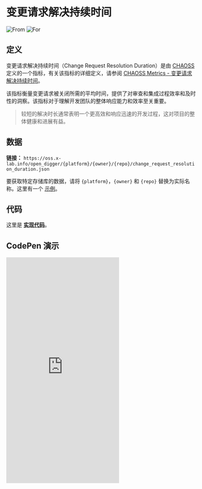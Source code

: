 # 变更请求解决持续时间

![From](https://img.shields.io/badge/来自-CHAOSS-blue) ![For](https://img.shields.io/badge/用于-仓库-blue)

## 定义

变更请求解决持续时间（Change Request Resolution Duration）是由 [CHAOSS](https://chaoss.community)定义的一个指标，有关该指标的详细定义，请参阅 [CHAOSS Metrics - 变更请求解决持续时间](https://chaoss.community/zh-CN/kb/metric-issue-resolution-duration/)。

该指标衡量变更请求被关闭所需的平均时间，提供了对审查和集成过程效率和及时性的洞察。该指标对于理解开发团队的整体响应能力和效率至关重要。

> 较短的解决时长通常表明一个更高效和响应迅速的开发过程，这对项目的整体健康和进展有益。

## 数据

**链接：** `https://oss.x-lab.info/open_digger/{platform}/{owner}/{repo}/change_request_resolution_duration.json`

要获取特定存储库的数据，请将 `{platform}`，`{owner}` 和 `{repo}` 替换为实际名称。这里有一个 [示例](https://oss.x-lab.info/open_digger/github/X-lab2017/open-digger/change_request_resolution_duration.json)。

## 代码

这里是 [**实现代码**](https://github.com/X-lab2017/open-digger/blob/master/src/metrics/chaoss.ts#L341)。

## CodePen 演示

<iframe height="600" scrolling="no" title="OpenDigger - [CHAOSS] Time Duration Related Metrics" src="https://codepen.io/frank-zsy/embed/VwBqwaP?default-tab=js%2Cresult&editable=true" frameborder="no" loading="lazy" allowtransparency="true" allowfullscreen="true">
  See the Pen <a href="https://codepen.io/frank-zsy/pen/VwBqwaP">
  OpenDigger - [CHAOSS] Time Duration Related Metrics</a> by Frank Zhao (<a href="https://codepen.io/frank-zsy">@frank-zsy</a>)
  on <a href="https://codepen.io">CodePen</a>.
</iframe>
